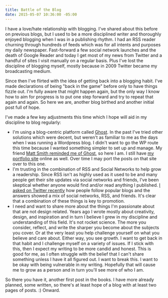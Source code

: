 ```yaml
---
title: Battle of the Blog
date: 2015-05-07 10:36:00 -05:00
---
```


I have a love/hate relationship with blogging. I've shared about this before on previous blogs, but I used to be a more disciplined writer and thoroughly enjoyed blogging when I was in a publishing rhythm. I had an RSS reader churning through hundreds of feeds which was for all intents and purposes my daily newspaper. Fast-forward a few social network launches and the death of Google Reader and today I get most of my news from Twitter and a handful of sites I visit manually on a regular basis. Plus I've lost the discipline of blogging myself, mostly because in 2009 Twitter became my broadcasting medium.

Since then I've flirted with the idea of getting back into a blogging habit. I've made declarations of being "back in the game" before only to have things fizzle out. I'm fully aware that might happen again, but the only way I know how to aim for progress is to put one step forward and try to repeat that again and again. So here we are, another blog birthed and another initial post full of hope.

I've made a few key adjustments this time which I hope will aid in my discipline to blog regularly:

* I'm using a blog-centric platform called [Ghost](https://ghost.org/). In the past I've tried other solutions which were decent, but weren't as familiar to me as the days when I was running a Wordpress blog. I didn't want to go the WP route this time because I wanted something simpler to set up and manage. My friend [Matt Smith reminded me of Ghost](https://twitter.com/mds/status/595611830116077568), so here I am. I still have [my portfolio site](http://philcoffman.com/) online as well. Over time I may port the posts on that site over to this one.
* I'm trusting in the combination of RSS and Social Networks to help grow a readership. Since RSS isn't as highly used as it used to be and many people get their site updates via social networks and friends, I've been skeptical whether anyone would find and/or read anything I published. [I asked on Twitter recently](https://twitter.com/philcoffman/status/595588841357979649) how people follow popular blogs and the answers showed a mix of social networks, RSS, and friends. It's clear that a combination of these things is key to promotion.
* I need and want to share more about the things I'm passionate about that are not design related. Years ago I wrote mostly about creativity, design, and inspiration and in turn I believe I grew in my discipline and understanding of this field. It's not rocket science. The more you consider, reflect, and write the sharper you become about the subjects you cover. Or at the very least you help challenge yourself on what you believe and care about. Either way, you see growth. I want to get back in that habit and I challenge myself on a variety of issues. If I stick with this, then I expect my writing to be more candid and honest. This is good for me, as I often struggle with the belief that I can't share something unless I have it all figured out. I want to break this. I want to be okay with being vulnerable in my writing. Hopefully that will cause me to grow as a person and in turn you'll see more of who I am.

So there you have it, another first post in the books. I have more already planned, some written, so there's at least hope of a blog with at least two pages of posts. :) Onward.